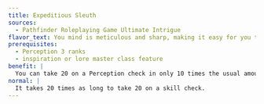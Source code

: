 ```yaml
---
title: Expeditious Sleuth
sources:
  - Pathfinder Roleplaying Game Ultimate Intrigue
flavor_text: You mind is meticulous and sharp, making it easy for you to thoroughly search an area.
prerequisites:
  - Perception 3 ranks
  - inspiration or lore master class feature
benefit: |
  You can take 20 on a Perception check in only 10 times the usual amount of time, and gain a +2 bonus on Perception checks when you take 20.
normal: |
  It takes 20 times as long to take 20 on a skill check.
---
```


